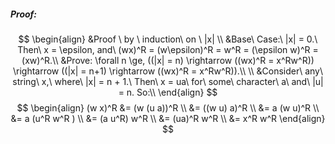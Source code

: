 ##### Proof:
$$
\begin{align}
&Proof \ by \  induction\ on \  |x| \\
&Base\  Case:\ |x| = 0.\ Then\ x = \epsilon, and\  (wx)^R  = (w\epsilon)^R = w^R = (\epsilon w)^R = (xw)^R.\\
&Prove: \forall n \ge, ((|x| = n) \rightarrow ((wx)^R = x^Rw^R)) \rightarrow ((|x| = n+1) \rightarrow ((wx)^R = x^Rw^R)).\\ \\
&Consider\  any\  string\  x,\  where\  |x| = n + 1.\ Then\  x = ua\ for\  some\  character\  a\ and\  |u| = n. So:\\
\end{align}
$$
$$
\begin{align}
(w x)^R &= (w (u a))^R  \\
		&= ((w u) a)^R  \\
		&= a (w u)^R  \\
		&= a (u^R w^R )  \\
		&= (a u^R) w^R \\
		&= (ua)^R w^R  \\
		&= x^R w^R 
\end{align}
$$

